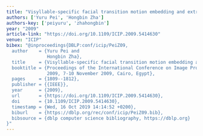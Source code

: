 ```yaml
---
title: "Visyllable-specific facial transition motion embedding and extraction"
authors: ['Yuru Pei', 'Hongbin Zha']
authors-key: ['peiyuru', 'zhahongbin']
year: "2009"
article-link: "https://doi.org/10.1109/ICIP.2009.5414630"
venue: "ICIP"
bibex: "@inproceedings{DBLP:conf/icip/PeiZ09,
  author    = {Yuru Pei and
               Hongbin Zha},
  title     = {Visyllable-specific facial transition motion embedding and extraction},
  booktitle = {Proceedings of the International Conference on Image Processing, {ICIP}
               2009, 7-10 November 2009, Cairo, Egypt},
  pages     = {1809--1812},
  publisher = {{IEEE}},
  year      = {2009},
  url       = {https://doi.org/10.1109/ICIP.2009.5414630},
  doi       = {10.1109/ICIP.2009.5414630},
  timestamp = {Wed, 16 Oct 2019 14:14:52 +0200},
  biburl    = {https://dblp.org/rec/conf/icip/PeiZ09.bib},
  bibsource = {dblp computer science bibliography, https://dblp.org}
}"
---
```

